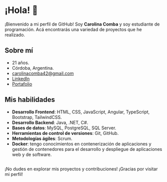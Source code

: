 # ¡Hola! 👋

¡Bienvenido a mi perfil de GitHub! Soy __Carolina Comba__ y soy estudiante de programación. Acá encontrarás una variedad de proyectos que he realizado.

## Sobre mí

- 21 años.
- Córdoba, Argentina.
- carolinacomba42@gmail.com
- [LinkedIn](https://www.linkedin.com/in/caro-comba-/)
- [Portafolio](https://my-portfolio-carolina-comba.vercel.app/)

## Mis habilidades

- __Desarrollo Frontend__: HTML, CSS, JavaScript, Angular, TypeScript, Bootstrap, TailwindCSS.
- __Desarrollo Backend__: Java, .NET, C#.
- __Bases de datos__: MySQL, PostgreSQL, SQL Server.
- __Herramientas de control de versiones__: Git, GitHub.
- __Metodologías ágiles__: Scrum.
- __Docker__: tengo conocimientos en contenerización de aplicaciones y gestión de contenedores para el desarrollo y despliegue de aplicaciones web y de software.

##

¡No dudes en explorar mis proyectos y contribuciones! ¡Gracias por visitar mi perfil!
